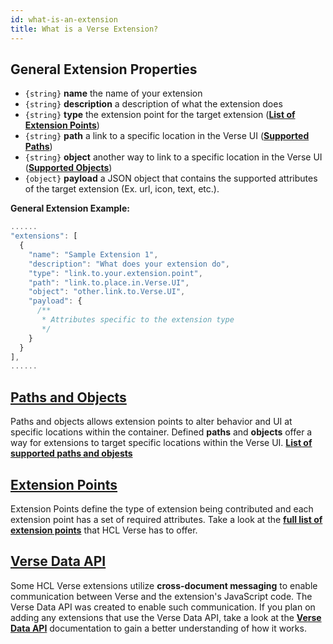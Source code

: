 ```yaml
---
id: what-is-an-extension
title: What is a Verse Extension?
---
```

## General Extension Properties
* `{string}` **name** the name of your extension
* `{string}` **description** a description of what the extension does
* `{string}` **type** the extension point for the target extension (**[List of Extension Points](../extension-points)**)  
* `{string}` **path** a link to a specific location in the Verse UI (**[Supported Paths](../paths-and-objects#paths)**)  
* `{string}` **object** another way to link to a specific location in the Verse UI (**[Supported Objects](../paths-and-objects#objects)**)  
* `{object}` **payload** a JSON object that contains the supported attributes of the target extension (Ex. url, icon, text, etc.). 

**General Extension Example:**  

```js
......
"extensions": [
  {
    "name": "Sample Extension 1",
    "description": "What does your extension do",
    "type": "link.to.your.extension.point",
    "path": "link.to.place.in.Verse.UI",
    "object": "other.link.to.Verse.UI",
    "payload": {
      /**
       * Attributes specific to the extension type
       */
    }
  }
],
......
```

## [Paths and Objects](../paths-and-objects)
Paths and objects allows extension points to alter behavior and UI at specific locations within the container. Defined **paths** and **objects** offer a way for extensions to target specific locations within the Verse UI. **[List of supported paths and objests](../paths-and-objects)**

## [Extension Points](../extension-points)
Extension Points define the type of extension being contributed and each extension point has a set of required attributes. Take a look at the **[full list of extension points](../extension-points)** that HCL Verse has to offer.

## [Verse Data API](../extension-data-api)
Some HCL Verse extensions utilize **cross-document messaging** to enable communication between Verse and the extension's JavaScript code. The Verse Data API was created to enable such communication. If you plan on adding any extensions that use the Verse Data API, take a look at the **[Verse Data API](../extension-data-api)** documentation to gain a better understanding of how it works.